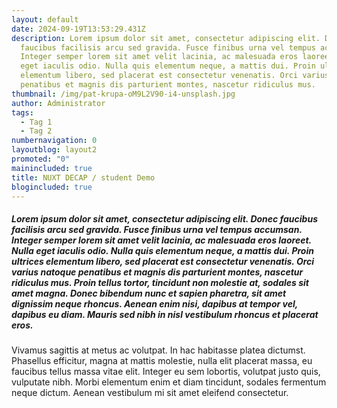 ```yaml
---
layout: default
date: 2024-09-19T13:53:29.431Z
description: Lorem ipsum dolor sit amet, consectetur adipiscing elit. Donec
  faucibus facilisis arcu sed gravida. Fusce finibus urna vel tempus accumsan.
  Integer semper lorem sit amet velit lacinia, ac malesuada eros laoreet. Nulla
  eget iaculis odio. Nulla quis elementum neque, a mattis dui. Proin ultrices
  elementum libero, sed placerat est consectetur venenatis. Orci varius natoque
  penatibus et magnis dis parturient montes, nascetur ridiculus mus.
thumbnail: /img/pat-krupa-oM9L2V90-i4-unsplash.jpg
author: Administrator
tags:
  - Tag 1
  - Tag 2
numbernavigation: 0
layoutblog: layout2
promoted: "0"
mainincluded: true
title: NUXT DECAP / student Demo
blogincluded: true
---
```

##### Lorem ipsum dolor sit amet, consectetur adipiscing elit. Donec faucibus facilisis arcu sed gravida. Fusce finibus urna vel tempus accumsan. Integer semper lorem sit amet velit lacinia, ac malesuada eros laoreet. Nulla eget iaculis odio. Nulla quis elementum neque, a mattis dui. Proin ultrices elementum libero, sed placerat est consectetur venenatis. Orci varius natoque penatibus et magnis dis parturient montes, nascetur ridiculus mus. Proin tellus tortor, tincidunt non molestie at, sodales sit amet magna. Donec bibendum nunc et sapien pharetra, sit amet dignissim neque rhoncus. Aenean enim nisi, dapibus at tempor vel, dapibus eu diam. Mauris sed nibh in nisl vestibulum rhoncus et placerat eros.

Vivamus sagittis at metus ac volutpat. In hac habitasse platea dictumst. Phasellus efficitur, magna at mattis molestie, nulla elit placerat massa, eu faucibus tellus massa vitae elit. Integer eu sem lobortis, volutpat justo quis, vulputate nibh. Morbi elementum enim et diam tincidunt, sodales fermentum neque dictum. Aenean vestibulum mi sit amet eleifend consectetur.